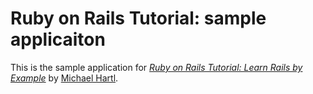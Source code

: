 # Ruby on Rails Tutorial: sample applicaiton

This is the sample application for
[*Ruby on Rails Tutorial: Learn Rails by Example*](http://railstutorial.org/)
by [Michael Hartl](http://michaelhartl.com/).